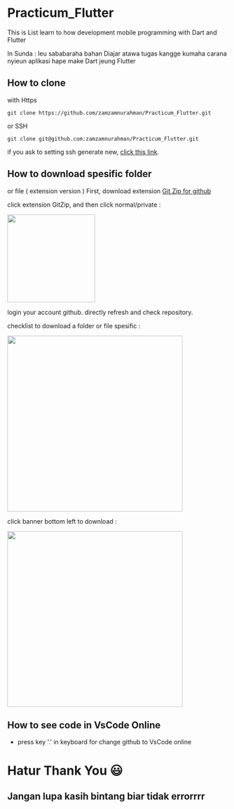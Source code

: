 # Practicum_Flutter
This is List learn to how development mobile programming with Dart and Flutter 

In Sunda : Ieu sababaraha bahan Diajar atawa tugas kangge kumaha carana nyieun aplikasi hape make Dart jeung Flutter

## How to clone

with Https

`git clone https://github.com/zamzamnurahman/Practicum_Flutter.git`

or SSH

`git clone git@github.com:zamzamnurahman/Practicum_Flutter.git`

if you ask to setting ssh generate new, [click this link](https://docs.github.com/en/authentication/connecting-to-github-with-ssh/generating-a-new-ssh-key-and-adding-it-to-the-ssh-agent).

## How to download spesific folder
 or file ( extension version )
First, download extension <a href='https://chrome.google.com/webstore/detail/gitzip-for-github/ffabmkklhbepgcgfonabamgnfafbdlkn?hl=en-US'>Git Zip for github</a>

click extension GitZip, and then click normal/private :


<img src='https://user-images.githubusercontent.com/80303709/228872821-57801730-9d2b-4316-9265-c11e83862848.jpeg' height=200>

login your account github. directly refresh and check repository.

checklist to download a folder or file spesific : 

<img src='https://user-images.githubusercontent.com/80303709/228874340-cae3e3e5-3163-49f6-b146-18a57e757109.png' height=400>

click banner bottom left to download :

<img src='https://user-images.githubusercontent.com/80303709/228874812-5cb2b15e-b10e-42ea-9227-8fcfb9db6bac.png' height=400>

## How to see code in VsCode Online
- press key '.' in keyboard for change github to VsCode online

# Hatur Thank You 😃

## Jangan lupa kasih bintang biar tidak errorrrr
